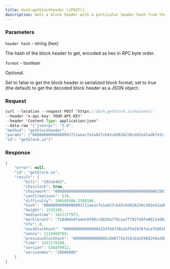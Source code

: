 ```yaml
---
title: dash:getblockheader \[POST\]
description: Gets a block header with a particular header hash from the local blockdatabase either as a JSON object or as a serialized block header.
---
```


### Parameters


`header hash` - string (hex)

The hash of the block header to get, encoded as hex in RPC byte order.

`format` - boolean

Optional.

Set to false to get the block header in serialized block format; set to
true (the default) to get the decoded block header as a JSON object.

### Request

``` java
curl --location --request POST 'https://dash.getblock.io/mainnet/' 
--header 'x-api-key: YOUR-API-KEY' 
--header 'Content-Type: application/json' 
--data-raw '{"jsonrpc": "2.0",
"method": "getblockheader",
"params": ["00000000000000093711aeacfe1a827cb43c6d626230cdd2e41ad6f43c1e79d3", true],
"id": "getblock.io"}'
```

###  Response

``` java
{
    "error": null,
    "id": "getblock.io",
    "result": {
        "bits": "192ab4b3",
        "chainlock": true,
        "chainwork": "000000000000000000000000000000000000000000006150154939c35ffff276",
        "confirmations": 570,
        "difficulty": 100569386.2568106,
        "hash": "00000000000000093711aeacfe1a827cb43c6d626230cdd2e41ad6f43c1e79d3",
        "height": 1535345,
        "mediantime": 1631177973,
        "merkleroot": "f10d0de8fa4dc0f60cc6028a7f9caaff7927d9fe00114d8211e1527e557fdced",
        "nTx": 8,
        "nextblockhash": "0000000000000003233fbb738a1bf5e2876face7b801b020d276b9c6c3967c67",
        "nonce": 1119488789,
        "previousblockhash": "000000000000002c086772e3101b2e598d244e20b73211d1dd86c59584dc4407",
        "time": 1631178288,
        "version": 536870912,
        "versionHex": "20000000"
    }
}
```

